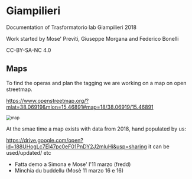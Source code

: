 # Giampilieri
Documentation of  Trasformatorio lab Giampilieri 2018



Work started by Mose' Previti, Giuseppe Morgana and Federico Bonelli



CC-BY-SA-NC 4.0




## Maps
To find the operas and plan the tagging we are working on a map on open streetmap.

https://www.openstreetmap.org/?mlat=38.06919&mlon=15.46891#map=18/38.06919/15.46891

<img src="/home/fredd/develop/giampilieri/img/map.png" alt="map" style="zoom:80%;" />

At the smae time a map exists with data from 2018, hand populated by us:

https://drive.google.com/open?id=188UHogLc7El47pc0eF01PnDY2J2mluHi&usp=sharing
it can be used/updated/ etc


- Fatta demo a Simona e Mose' l'11 marzo (fredd)
-  Minchia du buddellu (Mosè 11 marzo 16 e 16)
